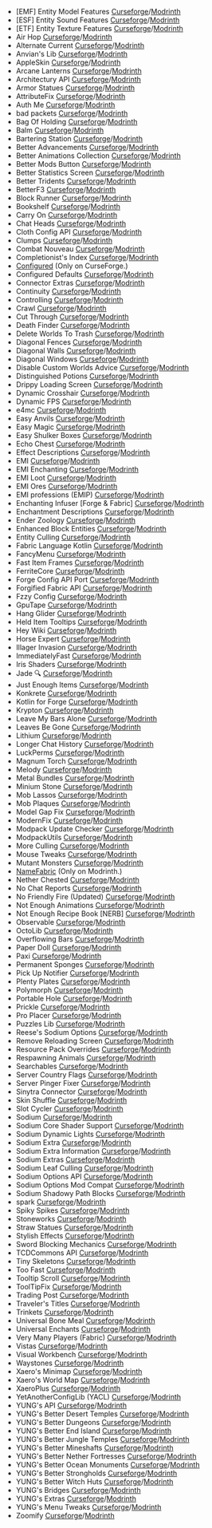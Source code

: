- [EMF] Entity Model Features [Curseforge](https://www.curseforge.com/minecraft/mc-mods/entity-model-features)/[Modrinth](https://modrinth.com/mod/entity-model-features)  
- [ESF] Entity Sound Features [Curseforge](https://www.curseforge.com/minecraft/mc-mods/esf-entity-sound-features)/[Modrinth](https://modrinth.com/mod/esf)  
- [ETF] Entity Texture Features [Curseforge](https://www.curseforge.com/minecraft/mc-mods/entity-texture-features-fabric)/[Modrinth](https://modrinth.com/mod/entitytexturefeatures)  
- Air Hop [Curseforge](https://www.curseforge.com/minecraft/mc-mods/air-hop)/[Modrinth](https://modrinth.com/mod/air-hop)  
- Alternate Current [Curseforge](https://www.curseforge.com/minecraft/mc-mods/alternate-current)/[Modrinth](https://modrinth.com/mod/alternate-current)  
- Anvian's Lib [Curseforge](https://www.curseforge.com/minecraft/mc-mods/anvians-lib)/[Modrinth](https://modrinth.com/mod/anvians-lib)  
- AppleSkin [Curseforge](https://www.curseforge.com/minecraft/mc-mods/appleskin)/[Modrinth](https://modrinth.com/mod/appleskin)  
- Arcane Lanterns [Curseforge](https://www.curseforge.com/minecraft/mc-mods/arcane-lanterns)/[Modrinth](https://modrinth.com/mod/arcane-lanterns)  
- Architectury API [Curseforge](https://www.curseforge.com/minecraft/mc-mods/architectury-api)/[Modrinth](https://modrinth.com/mod/architectury-api)  
- Armor Statues [Curseforge](https://www.curseforge.com/minecraft/mc-mods/armor-statues)/[Modrinth](https://modrinth.com/mod/armor-statues)  
- AttributeFix [Curseforge](https://www.curseforge.com/minecraft/mc-mods/attributefix)/[Modrinth](https://modrinth.com/mod/attributefix)  
- Auth Me [Curseforge](https://www.curseforge.com/minecraft/mc-mods/auth-me)/[Modrinth](https://modrinth.com/mod/auth-me)  
- bad packets [Curseforge](https://www.curseforge.com/minecraft/mc-mods/badpackets)/[Modrinth](https://modrinth.com/mod/badpackets)  
- Bag Of Holding [Curseforge](https://www.curseforge.com/minecraft/mc-mods/bag-of-holding-forge)/[Modrinth](https://modrinth.com/mod/bag-of-holding)  
- Balm [Curseforge](https://www.curseforge.com/minecraft/mc-mods/balm)/[Modrinth](https://modrinth.com/mod/balm)  
- Bartering Station [Curseforge](https://www.curseforge.com/minecraft/mc-mods/bartering-station)/[Modrinth](https://modrinth.com/mod/bartering-station)  
- Better Advancements [Curseforge](https://www.curseforge.com/minecraft/mc-mods/better-advancements)/[Modrinth](https://modrinth.com/mod/better-advancements)  
- Better Animations Collection [Curseforge](https://www.curseforge.com/minecraft/mc-mods/better-animations-collection)/[Modrinth](https://modrinth.com/mod/better-animations-collection)  
- Better Mods Button [Curseforge](https://www.curseforge.com/minecraft/mc-mods/better-mods-button)/[Modrinth](https://modrinth.com/mod/better-mods-button)  
- Better Statistics Screen [Curseforge](https://www.curseforge.com/minecraft/mc-mods/better-stats)/[Modrinth](https://modrinth.com/mod/better-stats)  
- Better Tridents [Curseforge](https://www.curseforge.com/minecraft/mc-mods/better-tridents)/[Modrinth](https://modrinth.com/mod/better-tridents)  
- BetterF3 [Curseforge](https://www.curseforge.com/minecraft/mc-mods/betterf3)/[Modrinth](https://modrinth.com/mod/betterf3)  
- Block Runner [Curseforge](https://www.curseforge.com/minecraft/mc-mods/block-runner-forge)/[Modrinth](https://modrinth.com/mod/block-runner)  
- Bookshelf [Curseforge](https://www.curseforge.com/minecraft/mc-mods/bookshelf)/[Modrinth](https://modrinth.com/mod/bookshelf-lib)  
- Carry On [Curseforge](https://www.curseforge.com/minecraft/mc-mods/carry-on)/[Modrinth](https://modrinth.com/mod/carry-on)  
- Chat Heads [Curseforge](https://www.curseforge.com/minecraft/mc-mods/chat-heads)/[Modrinth](https://modrinth.com/mod/chat-heads)  
- Cloth Config API [Curseforge](https://www.curseforge.com/minecraft/mc-mods/cloth-config)/[Modrinth](https://modrinth.com/mod/cloth-config)  
- Clumps [Curseforge](https://www.curseforge.com/minecraft/mc-mods/clumps)/[Modrinth](https://modrinth.com/mod/clumps)  
- Combat Nouveau [Curseforge](https://www.curseforge.com/minecraft/mc-mods/combat-nouveau)/[Modrinth](https://modrinth.com/mod/combat-nouveau)  
- Completionist's Index [Curseforge](https://www.curseforge.com/minecraft/mc-mods/completionists-index)/[Modrinth](https://modrinth.com/mod/completionists-index)  
- [Configured](https://www.curseforge.com/minecraft/mc-mods/configured) (Only on CurseForge.)  
- Configured Defaults [Curseforge](https://www.curseforge.com/minecraft/mc-mods/configured-defaults)/[Modrinth](https://modrinth.com/mod/configured-defaults)  
- Connector Extras [Curseforge](https://www.curseforge.com/minecraft/mc-mods/connector-extras)/[Modrinth](https://modrinth.com/mod/connector-extras)  
- Continuity [Curseforge](https://www.curseforge.com/minecraft/mc-mods/continuity)/[Modrinth](https://modrinth.com/mod/continuity)  
- Controlling [Curseforge](https://www.curseforge.com/minecraft/mc-mods/controlling)/[Modrinth](https://modrinth.com/mod/controlling)  
- Crawl [Curseforge](https://www.curseforge.com/minecraft/mc-mods/crawl)/[Modrinth](https://modrinth.com/mod/crawl)  
- Cut Through [Curseforge](https://www.curseforge.com/minecraft/mc-mods/cut-through)/[Modrinth](https://modrinth.com/mod/cut-through)  
- Death Finder [Curseforge](https://www.curseforge.com/minecraft/mc-mods/death-finder)/[Modrinth](https://modrinth.com/mod/death-finder)  
- Delete Worlds To Trash [Curseforge](https://www.curseforge.com/minecraft/mc-mods/delete-worlds-to-trash-forge)/[Modrinth](https://modrinth.com/mod/delete-worlds-to-trash)  
- Diagonal Fences [Curseforge](https://www.curseforge.com/minecraft/mc-mods/diagonal-fences)/[Modrinth](https://modrinth.com/mod/diagonal-fences)  
- Diagonal Walls [Curseforge](https://www.curseforge.com/minecraft/mc-mods/diagonal-walls)/[Modrinth](https://modrinth.com/mod/diagonal-walls)  
- Diagonal Windows [Curseforge](https://www.curseforge.com/minecraft/mc-mods/diagonal-windows)/[Modrinth](https://modrinth.com/mod/diagonal-windows)  
- Disable Custom Worlds Advice [Curseforge](https://www.curseforge.com/minecraft/mc-mods/fabric-disable-custom-worlds-advice)/[Modrinth](https://modrinth.com/mod/dcwa)  
- Distinguished Potions [Curseforge](https://www.curseforge.com/minecraft/mc-mods/distinguished-potions)/[Modrinth](https://modrinth.com/mod/distinguished-potions)  
- Drippy Loading Screen [Curseforge](https://www.curseforge.com/minecraft/mc-mods/drippy-loading-screen)/[Modrinth](https://modrinth.com/mod/drippy-loading-screen)  
- Dynamic Crosshair [Curseforge](https://www.curseforge.com/minecraft/mc-mods/dynamic-crosshair)/[Modrinth](https://modrinth.com/mod/dynamiccrosshair)  
- Dynamic FPS [Curseforge](https://www.curseforge.com/minecraft/mc-mods/dynamic-fps)/[Modrinth](https://modrinth.com/mod/dynamic-fps)  
- e4mc [Curseforge](https://www.curseforge.com/minecraft/mc-mods/e4mc)/[Modrinth](https://modrinth.com/mod/e4mc)  
- Easy Anvils [Curseforge](https://www.curseforge.com/minecraft/mc-mods/easy-anvils)/[Modrinth](https://modrinth.com/mod/easy-anvils)  
- Easy Magic [Curseforge](https://www.curseforge.com/minecraft/mc-mods/easy-magic)/[Modrinth](https://modrinth.com/mod/easy-magic)  
- Easy Shulker Boxes [Curseforge](https://www.curseforge.com/minecraft/mc-mods/easy-shulker-boxes)/[Modrinth](https://modrinth.com/mod/easy-shulker-boxes)  
- Echo Chest [Curseforge](https://www.curseforge.com/minecraft/mc-mods/echo-chest)/[Modrinth](https://modrinth.com/mod/echo-chest)  
- Effect Descriptions [Curseforge](https://www.curseforge.com/minecraft/mc-mods/new-effect-descriptions)/[Modrinth](https://modrinth.com/mod/effect-descriptions)  
- EMI [Curseforge](https://www.curseforge.com/minecraft/mc-mods/emi)/[Modrinth](https://modrinth.com/mod/emi)  
- EMI Enchanting [Curseforge](https://www.curseforge.com/minecraft/mc-mods/emi-enchanting)/[Modrinth](https://modrinth.com/mod/emi-enchanting)  
- EMI Loot [Curseforge](https://www.curseforge.com/minecraft/mc-mods/emi-loot)/[Modrinth](https://modrinth.com/mod/emi-loot)  
- EMI Ores [Curseforge](https://www.curseforge.com/minecraft/mc-mods/emi-ores)/[Modrinth](https://modrinth.com/mod/emi-ores)  
- EMI professions (EMIP) [Curseforge](https://www.curseforge.com/minecraft/mc-mods/emi-professions-emip)/[Modrinth](https://modrinth.com/mod/emi-professions-(emip))  
- Enchanting Infuser [Forge & Fabric] [Curseforge](https://www.curseforge.com/minecraft/mc-mods/enchanting-infuser-forge)/[Modrinth](https://modrinth.com/mod/enchanting-infuser)  
- Enchantment Descriptions [Curseforge](https://www.curseforge.com/minecraft/mc-mods/enchantment-descriptions)/[Modrinth](https://modrinth.com/mod/enchantment-descriptions)  
- Ender Zoology [Curseforge](https://www.curseforge.com/minecraft/mc-mods/ender-zoology)/[Modrinth](https://modrinth.com/mod/ender-zoology)  
- Enhanced Block Entities [Curseforge](https://www.curseforge.com/minecraft/mc-mods/enhanced-block-entities)/[Modrinth](https://modrinth.com/mod/ebe)  
- Entity Culling [Curseforge](https://www.curseforge.com/minecraft/mc-mods/entityculling)/[Modrinth](https://modrinth.com/mod/entityculling)  
- Fabric Language Kotlin [Curseforge](https://www.curseforge.com/minecraft/mc-mods/fabric-language-kotlin)/[Modrinth](https://modrinth.com/mod/fabric-language-kotlin)  
- FancyMenu [Curseforge](https://www.curseforge.com/minecraft/mc-mods/fancymenu)/[Modrinth](https://modrinth.com/mod/fancymenu)  
- Fast Item Frames [Curseforge](https://www.curseforge.com/minecraft/mc-mods/fast-item-frames)/[Modrinth](https://modrinth.com/mod/fast-item-frames)  
- FerriteCore [Curseforge](https://www.curseforge.com/minecraft/mc-mods/ferritecore)/[Modrinth](https://modrinth.com/mod/ferrite-core)  
- Forge Config API Port [Curseforge](https://www.curseforge.com/minecraft/mc-mods/forge-config-api-port-fabric)/[Modrinth](https://modrinth.com/mod/forge-config-api-port)  
- Forgified Fabric API [Curseforge](https://www.curseforge.com/minecraft/mc-mods/forgified-fabric-api)/[Modrinth](https://modrinth.com/mod/forgified-fabric-api)  
- Fzzy Config [Curseforge](https://www.curseforge.com/minecraft/mc-mods/fzzy-config)/[Modrinth](https://modrinth.com/mod/fzzy-config)  
- GpuTape [Curseforge](https://www.curseforge.com/minecraft/mc-mods/project-1152512)/[Modrinth](https://modrinth.com/mod/gputape)  
- Hang Glider [Curseforge](https://www.curseforge.com/minecraft/mc-mods/hang-glider)/[Modrinth](https://modrinth.com/mod/hang-glider)  
- Held Item Tooltips [Curseforge](https://www.curseforge.com/minecraft/mc-mods/held-item-tooltips)/[Modrinth](https://modrinth.com/mod/held-item-tooltips)  
- Hey Wiki [Curseforge](https://www.curseforge.com/minecraft/mc-mods/hey-wiki)/[Modrinth](https://modrinth.com/mod/hey-wiki)  
- Horse Expert [Curseforge](https://www.curseforge.com/minecraft/mc-mods/horse-expert)/[Modrinth](https://modrinth.com/mod/horse-expert)  
- Illager Invasion [Curseforge](https://www.curseforge.com/minecraft/mc-mods/illager-invasion)/[Modrinth](https://modrinth.com/mod/illager-invasion)  
- ImmediatelyFast [Curseforge](https://www.curseforge.com/minecraft/mc-mods/immediatelyfast)/[Modrinth](https://modrinth.com/mod/immediatelyfast)  
- Iris Shaders [Curseforge](https://www.curseforge.com/minecraft/mc-mods/irisshaders)/[Modrinth](https://modrinth.com/mod/iris)  
- Jade 🔍 [Curseforge](https://www.curseforge.com/minecraft/mc-mods/jade)/[Modrinth](https://modrinth.com/mod/jade)  
- Just Enough Items [Curseforge](https://www.curseforge.com/minecraft/mc-mods/jei)/[Modrinth](https://modrinth.com/mod/jei)  
- Konkrete [Curseforge](https://www.curseforge.com/minecraft/mc-mods/konkrete)/[Modrinth](https://modrinth.com/mod/konkrete)  
- Kotlin for Forge [Curseforge](https://www.curseforge.com/minecraft/mc-mods/kotlin-for-forge)/[Modrinth](https://modrinth.com/mod/kotlin-for-forge)  
- Krypton [Curseforge](https://www.curseforge.com/minecraft/mc-mods/krypton)/[Modrinth](https://modrinth.com/mod/krypton)  
- Leave My Bars Alone [Curseforge](https://www.curseforge.com/minecraft/mc-mods/leave-my-bars-alone)/[Modrinth](https://modrinth.com/mod/leave-my-bars-alone)  
- Leaves Be Gone [Curseforge](https://www.curseforge.com/minecraft/mc-mods/leaves-be-gone)/[Modrinth](https://modrinth.com/mod/leaves-be-gone)  
- Lithium [Curseforge](https://www.curseforge.com/minecraft/mc-mods/lithium)/[Modrinth](https://modrinth.com/mod/lithium)  
- Longer Chat History [Curseforge](https://www.curseforge.com/minecraft/mc-mods/longer-chat-history)/[Modrinth](https://modrinth.com/mod/longer-chat-history)  
- LuckPerms [Curseforge](https://www.curseforge.com/minecraft/mc-mods/luckperms)/[Modrinth](https://modrinth.com/mod/luckperms)  
- Magnum Torch [Curseforge](https://www.curseforge.com/minecraft/mc-mods/magnum-torch-forge)/[Modrinth](https://modrinth.com/mod/magnum-torch)  
- Melody [Curseforge](https://www.curseforge.com/minecraft/mc-mods/melody)/[Modrinth](https://modrinth.com/mod/melody)  
- Metal Bundles [Curseforge](https://www.curseforge.com/minecraft/mc-mods/metal-bundles)/[Modrinth](https://modrinth.com/mod/metal-bundles)  
- Minium Stone [Curseforge](https://www.curseforge.com/minecraft/mc-mods/minium-stone)/[Modrinth](https://modrinth.com/mod/minium-stone)  
- Mob Lassos [Curseforge](https://www.curseforge.com/minecraft/mc-mods/mob-lassos)/[Modrinth](https://modrinth.com/mod/mob-lassos)  
- Mob Plaques [Curseforge](https://www.curseforge.com/minecraft/mc-mods/mob-plaques)/[Modrinth](https://modrinth.com/mod/mob-plaques)  
- Model Gap Fix [Curseforge](https://www.curseforge.com/minecraft/mc-mods/model-gap-fix)/[Modrinth](https://modrinth.com/mod/modelfix)  
- ModernFix [Curseforge](https://www.curseforge.com/minecraft/mc-mods/modernfix)/[Modrinth](https://modrinth.com/mod/modernfix)  
- Modpack Update Checker [Curseforge](https://www.curseforge.com/minecraft/mc-mods/modpack-update-checker)/[Modrinth](https://modrinth.com/mod/modpack-update-checker)  
- ModpackUtils [Curseforge](https://www.curseforge.com/minecraft/mc-mods/mutils)/[Modrinth](https://modrinth.com/mod/mutils)  
- More Culling [Curseforge](https://www.curseforge.com/minecraft/mc-mods/moreculling)/[Modrinth](https://modrinth.com/mod/moreculling)  
- Mouse Tweaks [Curseforge](https://www.curseforge.com/minecraft/mc-mods/mouse-tweaks)/[Modrinth](https://modrinth.com/mod/mouse-tweaks)  
- Mutant Monsters [Curseforge](https://www.curseforge.com/minecraft/mc-mods/mutant-monsters)/[Modrinth](https://modrinth.com/mod/mutant-monsters)  
- [NameFabric](https://modrinth.com/mod/namefabric) (Only on Modrinth.)  
- Nether Chested [Curseforge](https://www.curseforge.com/minecraft/mc-mods/new-nether-chest)/[Modrinth](https://modrinth.com/mod/new-nether-chest)  
- No Chat Reports [Curseforge](https://www.curseforge.com/minecraft/mc-mods/no-chat-reports)/[Modrinth](https://modrinth.com/mod/no-chat-reports)  
- No Friendly Fire (Updated) [Curseforge](https://www.curseforge.com/minecraft/mc-mods/no-friendly-fire)/[Modrinth](https://modrinth.com/mod/no-friendly-fire)  
- Not Enough Animations [Curseforge](https://www.curseforge.com/minecraft/mc-mods/not-enough-animations)/[Modrinth](https://modrinth.com/mod/not-enough-animations)  
- Not Enough Recipe Book [NERB] [Curseforge](https://www.curseforge.com/minecraft/mc-mods/notenoughrecipebook)/[Modrinth](https://modrinth.com/mod/nerb)  
- Observable [Curseforge](https://www.curseforge.com/minecraft/mc-mods/observable)/[Modrinth](https://modrinth.com/mod/observable)  
- OctoLib [Curseforge](https://www.curseforge.com/minecraft/mc-mods/octo-lib)/[Modrinth](https://modrinth.com/mod/octo-lib)  
- Overflowing Bars [Curseforge](https://www.curseforge.com/minecraft/mc-mods/overflowing-bars)/[Modrinth](https://modrinth.com/mod/overflowing-bars)  
- Paper Doll [Curseforge](https://www.curseforge.com/minecraft/mc-mods/new-paper-doll)/[Modrinth](https://modrinth.com/mod/paper-doll)  
- Paxi [Curseforge](https://www.curseforge.com/minecraft/mc-mods/paxi-neoforge)/[Modrinth](https://modrinth.com/mod/paxi)  
- Permanent Sponges [Curseforge](https://www.curseforge.com/minecraft/mc-mods/permanent-sponges)/[Modrinth](https://modrinth.com/mod/permanent-sponges)  
- Pick Up Notifier [Curseforge](https://www.curseforge.com/minecraft/mc-mods/pick-up-notifier)/[Modrinth](https://modrinth.com/mod/pick-up-notifier)  
- Plenty Plates [Curseforge](https://www.curseforge.com/minecraft/mc-mods/plenty-plates)/[Modrinth](https://modrinth.com/mod/plenty-plates)  
- Polymorph [Curseforge](https://www.curseforge.com/minecraft/mc-mods/polymorph)/[Modrinth](https://modrinth.com/mod/polymorph)  
- Portable Hole [Curseforge](https://www.curseforge.com/minecraft/mc-mods/portable-hole)/[Modrinth](https://modrinth.com/mod/portable-hole)  
- Prickle [Curseforge](https://www.curseforge.com/minecraft/mc-mods/prickle)/[Modrinth](https://modrinth.com/mod/prickle)  
- Pro Placer [Curseforge](https://www.curseforge.com/minecraft/mc-mods/pro-placer)/[Modrinth](https://modrinth.com/mod/pro-placer)  
- Puzzles Lib [Curseforge](https://www.curseforge.com/minecraft/mc-mods/puzzles-lib)/[Modrinth](https://modrinth.com/mod/puzzles-lib)  
- Reese's Sodium Options [Curseforge](https://www.curseforge.com/minecraft/mc-mods/reeses-sodium-options)/[Modrinth](https://modrinth.com/mod/reeses-sodium-options)  
- Remove Reloading Screen [Curseforge](https://www.curseforge.com/minecraft/mc-mods/rrls)/[Modrinth](https://modrinth.com/mod/rrls)  
- Resource Pack Overrides [Curseforge](https://www.curseforge.com/minecraft/mc-mods/resource-pack-overrides)/[Modrinth](https://modrinth.com/mod/resource-pack-overrides)  
- Respawning Animals [Curseforge](https://www.curseforge.com/minecraft/mc-mods/respawning-animals)/[Modrinth](https://modrinth.com/mod/respawning-animals)  
- Searchables [Curseforge](https://www.curseforge.com/minecraft/mc-mods/searchables)/[Modrinth](https://modrinth.com/mod/searchables)  
- Server Country Flags [Curseforge](https://www.curseforge.com/minecraft/mc-mods/server-country-flags)/[Modrinth](https://modrinth.com/mod/server-country-flags)  
- Server Pinger Fixer [Curseforge](https://www.curseforge.com/minecraft/mc-mods/serverpingerfixer)/[Modrinth](https://modrinth.com/mod/serverpingerfixer)  
- Sinytra Connector [Curseforge](https://www.curseforge.com/minecraft/mc-mods/sinytra-connector)/[Modrinth](https://modrinth.com/mod/connector)  
- Skin Shuffle [Curseforge](https://www.curseforge.com/minecraft/mc-mods/skinshuffle)/[Modrinth](https://modrinth.com/mod/skinshuffle)  
- Slot Cycler [Curseforge](https://www.curseforge.com/minecraft/mc-mods/slot-cycler)/[Modrinth](https://modrinth.com/mod/slot-cycler)  
- Sodium [Curseforge](https://www.curseforge.com/minecraft/mc-mods/sodium)/[Modrinth](https://modrinth.com/mod/sodium)  
- Sodium Core Shader Support [Curseforge](https://www.curseforge.com/minecraft/mc-mods/sodium-core-shader-support)/[Modrinth](https://modrinth.com/mod/sodium-core-shader-support)  
- Sodium Dynamic Lights [Curseforge](https://www.curseforge.com/minecraft/mc-mods/dynamiclights-reforged)/[Modrinth](https://modrinth.com/mod/sodium-dynamic-lights)  
- Sodium Extra [Curseforge](https://www.curseforge.com/minecraft/mc-mods/sodium-extra)/[Modrinth](https://modrinth.com/mod/sodium-extra)  
- Sodium Extra Information [Curseforge](https://www.curseforge.com/minecraft/mc-mods/sodium-extra-information)/[Modrinth](https://modrinth.com/mod/sodium-extra-information)  
- Sodium Extras [Curseforge](https://www.curseforge.com/minecraft/mc-mods/magnesium-extras)/[Modrinth](https://modrinth.com/mod/sodium-extras)  
- Sodium Leaf Culling [Curseforge](https://www.curseforge.com/minecraft/mc-mods/sodium-leaf-culling)/[Modrinth](https://modrinth.com/mod/sodiumleafculling)  
- Sodium Options API [Curseforge](https://www.curseforge.com/minecraft/mc-mods/sodium-options-api)/[Modrinth](https://modrinth.com/mod/sodium-options-api)  
- Sodium Options Mod Compat [Curseforge](https://www.curseforge.com/minecraft/mc-mods/sodium-embeddium-options-mod-compat)/[Modrinth](https://modrinth.com/mod/sodium-options-mod-compat)  
- Sodium Shadowy Path Blocks [Curseforge](https://www.curseforge.com/minecraft/mc-mods/sodium-shadowy-path-blocks)/[Modrinth](https://modrinth.com/mod/sodium-shadowy-path-blocks)  
- spark [Curseforge](https://www.curseforge.com/minecraft/mc-mods/spark)/[Modrinth](https://modrinth.com/mod/spark)  
- Spiky Spikes [Curseforge](https://www.curseforge.com/minecraft/mc-mods/spiky-spikes)/[Modrinth](https://modrinth.com/mod/spiky-spikes)  
- Stoneworks [Curseforge](https://www.curseforge.com/minecraft/mc-mods/stoneworks)/[Modrinth](https://modrinth.com/mod/stoneworks)  
- Straw Statues [Curseforge](https://www.curseforge.com/minecraft/mc-mods/straw-statues)/[Modrinth](https://modrinth.com/mod/straw-statues)  
- Stylish Effects [Curseforge](https://www.curseforge.com/minecraft/mc-mods/stylish-effects)/[Modrinth](https://modrinth.com/mod/stylish-effects)  
- Sword Blocking Mechanics [Curseforge](https://www.curseforge.com/minecraft/mc-mods/sword-blocking-mechanics)/[Modrinth](https://modrinth.com/mod/sword-blocking-mechanics)  
- TCDCommons API [Curseforge](https://www.curseforge.com/minecraft/mc-mods/tcdcommons)/[Modrinth](https://modrinth.com/mod/tcdcommons)  
- Tiny Skeletons [Curseforge](https://www.curseforge.com/minecraft/mc-mods/tiny-skeletons-forge)/[Modrinth](https://modrinth.com/mod/tiny-skeletons)  
- Too Fast [Curseforge](https://www.curseforge.com/minecraft/mc-mods/too-fast)/[Modrinth](https://modrinth.com/mod/too-fast)  
- Tooltip Scroll [Curseforge](https://www.curseforge.com/minecraft/mc-mods/tooltip-scroll-fabric)/[Modrinth](https://modrinth.com/mod/tooltip-scroll)  
- ToolTipFix [Curseforge](https://www.curseforge.com/minecraft/mc-mods/tooltipfix)/[Modrinth](https://modrinth.com/mod/tooltipfix)  
- Trading Post [Curseforge](https://www.curseforge.com/minecraft/mc-mods/trading-post)/[Modrinth](https://modrinth.com/mod/trading-post)  
- Traveler's Titles [Curseforge](https://www.curseforge.com/minecraft/mc-mods/travelers-titles-neoforge)/[Modrinth](https://modrinth.com/mod/travelers-titles)  
- Trinkets [Curseforge](https://www.curseforge.com/minecraft/mc-mods/trinkets)/[Modrinth](https://modrinth.com/mod/trinkets)  
- Universal Bone Meal [Curseforge](https://www.curseforge.com/minecraft/mc-mods/universal-bone-meal-forge)/[Modrinth](https://modrinth.com/mod/universal-bone-meal)  
- Universal Enchants [Curseforge](https://www.curseforge.com/minecraft/mc-mods/universal-enchants-forge)/[Modrinth](https://modrinth.com/mod/universal-enchants)  
- Very Many Players (Fabric) [Curseforge](https://www.curseforge.com/minecraft/mc-mods/vmp-fabric)/[Modrinth](https://modrinth.com/mod/vmp-fabric)  
- Vistas [Curseforge](https://www.curseforge.com/minecraft/mc-mods/vistas)/[Modrinth](https://modrinth.com/mod/vistas)  
- Visual Workbench [Curseforge](https://www.curseforge.com/minecraft/mc-mods/visual-workbench)/[Modrinth](https://modrinth.com/mod/visual-workbench)  
- Waystones [Curseforge](https://www.curseforge.com/minecraft/mc-mods/waystones)/[Modrinth](https://modrinth.com/mod/waystones)  
- Xaero's Minimap [Curseforge](https://www.curseforge.com/minecraft/mc-mods/xaeros-minimap)/[Modrinth](https://modrinth.com/mod/xaeros-minimap)  
- Xaero's World Map [Curseforge](https://www.curseforge.com/minecraft/mc-mods/xaeros-world-map)/[Modrinth](https://modrinth.com/mod/xaeros-world-map)  
- XaeroPlus [Curseforge](https://www.curseforge.com/minecraft/mc-mods/xaeroplus)/[Modrinth](https://modrinth.com/mod/xaeroplus)  
- YetAnotherConfigLib (YACL) [Curseforge](https://www.curseforge.com/minecraft/mc-mods/yacl)/[Modrinth](https://modrinth.com/mod/yacl)  
- YUNG's API [Curseforge](https://www.curseforge.com/minecraft/mc-mods/yungs-api-neoforge)/[Modrinth](https://modrinth.com/mod/yungs-api)  
- YUNG's Better Desert Temples [Curseforge](https://www.curseforge.com/minecraft/mc-mods/yungs-better-desert-temples-neoforge)/[Modrinth](https://modrinth.com/mod/yungs-better-desert-temples)  
- YUNG's Better Dungeons [Curseforge](https://www.curseforge.com/minecraft/mc-mods/yungs-better-dungeons-neoforge)/[Modrinth](https://modrinth.com/mod/yungs-better-dungeons)  
- YUNG's Better End Island [Curseforge](https://www.curseforge.com/minecraft/mc-mods/yungs-better-end-island-neoforge)/[Modrinth](https://modrinth.com/mod/yungs-better-end-island)  
- YUNG's Better Jungle Temples [Curseforge](https://www.curseforge.com/minecraft/mc-mods/yungs-better-jungle-temples-neoforge)/[Modrinth](https://modrinth.com/mod/yungs-better-jungle-temples)  
- YUNG's Better Mineshafts [Curseforge](https://www.curseforge.com/minecraft/mc-mods/yungs-better-mineshafts-neoforge)/[Modrinth](https://modrinth.com/mod/yungs-better-mineshafts)  
- YUNG's Better Nether Fortresses [Curseforge](https://www.curseforge.com/minecraft/mc-mods/yungs-better-nether-fortresses-neoforge)/[Modrinth](https://modrinth.com/mod/yungs-better-nether-fortresses)  
- YUNG's Better Ocean Monuments [Curseforge](https://www.curseforge.com/minecraft/mc-mods/yungs-better-ocean-monuments-neoforge)/[Modrinth](https://modrinth.com/mod/yungs-better-ocean-monuments)  
- YUNG's Better Strongholds [Curseforge](https://www.curseforge.com/minecraft/mc-mods/yungs-better-strongholds-neoforge)/[Modrinth](https://modrinth.com/mod/yungs-better-strongholds)  
- YUNG's Better Witch Huts [Curseforge](https://www.curseforge.com/minecraft/mc-mods/yungs-better-witch-huts-neoforge)/[Modrinth](https://modrinth.com/mod/yungs-better-witch-huts)  
- YUNG's Bridges [Curseforge](https://www.curseforge.com/minecraft/mc-mods/yungs-bridges-neoforge)/[Modrinth](https://modrinth.com/mod/yungs-bridges)  
- YUNG's Extras [Curseforge](https://www.curseforge.com/minecraft/mc-mods/yungs-extras-neoforge)/[Modrinth](https://modrinth.com/mod/yungs-extras)  
- YUNG's Menu Tweaks [Curseforge](https://www.curseforge.com/minecraft/mc-mods/yungs-menu-tweaks-neoforge)/[Modrinth](https://modrinth.com/mod/yungs-menu-tweaks)  
- Zoomify [Curseforge](https://www.curseforge.com/minecraft/mc-mods/zoomify)/[Modrinth](https://modrinth.com/mod/zoomify)  